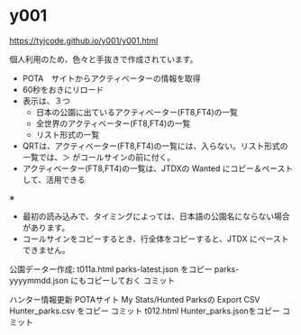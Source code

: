 # y001
https://tyjcode.github.io/y001/y001.html

個人利用のため、色々と手抜きで作成されています。

- POTA　サイトからアクティベーターの情報を取得
- 60秒をおきにリロード
- 表示は、３つ
  - 日本の公園に出ているアクティベーター(FT8,FT4)の一覧
  - 全世界のアクティベーター(FT8,FT4)の一覧
  - リスト形式の一覧
- QRTは、アクティベーター(FT8,FT4)の一覧には、入らない。リスト形式の一覧では、＞ がコールサインの前に付く。
- アクティベーター(FT8,FT4)の一覧は、JTDXの Wanted にコピー＆ペーストして、活用できる

※
- 最初の読み込みで、タイミングによっては、日本語の公園名にならない場合があります。
- コールサインをコピーするとき、行全体をコピーすると、JTDX にペーストできません。


公園データー作成:
t011a.html
parks-latest.json をコピー
parks-yyyymmdd.json にもコピーしておく
コミット


ハンター情報更新
POTAサイト My Stats/Hunted Parksの Export CSV
Hunter_parks.csv をコピー
コミット
t012.html
Hunter_parks.jsonをコピー
コミット

